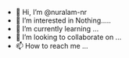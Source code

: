 - 👋 Hi, I’m @nuralam-nr
- 👀 I’m interested in Nothing.....
- 🌱 I’m currently learning ...
- 💞️ I’m looking to collaborate on ...
- 📫 How to reach me ...

<!---
nuralam-nr/nuralam-nr is a ✨ special ✨ repository because its `README.md` (this file) appears on your GitHub profile.
You can click the Preview link to take a look at your changes.
--->
